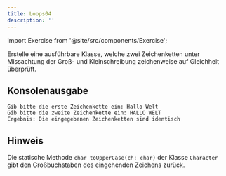 ```yaml
---
title: Loops04
description: ''
---
```


import Exercise from '@site/src/components/Exercise';

Erstelle eine ausführbare Klasse, welche zwei Zeichenketten unter Missachtung
der Groß- und Kleinschreibung zeichenweise auf Gleichheit überprüft.

## Konsolenausgabe

```console
Gib bitte die erste Zeichenkette ein: Hallo Welt
Gib bitte die zweite Zeichenkette ein: HALLO WELT
Ergebnis: Die eingegebenen Zeichenketten sind identisch
```

## Hinweis

Die statische Methode `char toUpperCase(ch: char)` der Klasse `Character` gibt den
Großbuchstaben des eingehenden Zeichens zurück.

<Exercise pullRequest="17" branchSuffix="loops/04" />
